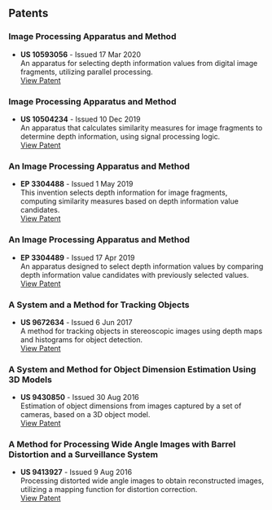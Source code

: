 ## Patents
 
### Image Processing Apparatus and Method
- **US 10593056** - Issued 17 Mar 2020  
  An apparatus for selecting depth information values from digital image fragments, utilizing parallel processing.  
  <i class="fa-solid fa-scroll custom-icon"></i>[View Patent]()

### Image Processing Apparatus and Method
- **US 10504234** - Issued 10 Dec 2019  
  An apparatus that calculates similarity measures for image fragments to determine depth information, using signal processing logic.  
  <i class="fa-solid fa-file-contract custom-icon"></i>[View Patent](./publications/US-10504234.pdf)

### An Image Processing Apparatus and Method
- **EP 3304488** - Issued 1 May 2019  
  This invention selects depth information for image fragments, computing similarity measures based on depth information value candidates.  
  <i class="fa-solid fa-scroll custom-icon"></i>[View Patent]()

### An Image Processing Apparatus and Method
- **EP 3304489** - Issued 17 Apr 2019  
  An apparatus designed to select depth information values by comparing depth information value candidates with previously selected values.  
  <i class="fa-solid fa-scroll custom-icon"></i>[View Patent]()

### A System and a Method for Tracking Objects
- **US 9672634** - Issued 6 Jun 2017  
  A method for tracking objects in stereoscopic images using depth maps and histograms for object detection.  
  <i class="fa-solid fa-scroll custom-icon"></i>[View Patent]()

### A System and Method for Object Dimension Estimation Using 3D Models
- **US 9430850** - Issued 30 Aug 2016  
  Estimation of object dimensions from images captured by a set of cameras, based on a 3D object model.  
  <i class="fa-solid fa-scroll custom-icon"></i>[View Patent]()

### A Method for Processing Wide Angle Images with Barrel Distortion and a Surveillance System
- **US 9413927** - Issued 9 Aug 2016  
  Processing distorted wide angle images to obtain reconstructed images, utilizing a mapping function for distortion correction.  
  <i class="fa-solid fa-scroll custom-icon"></i>[View Patent]()
